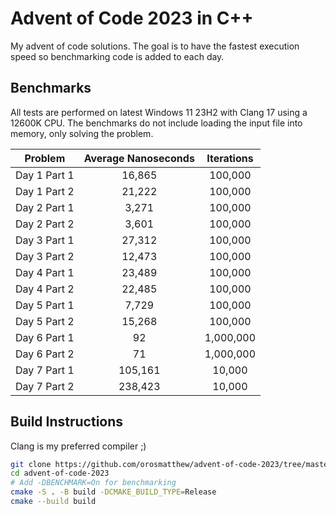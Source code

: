 # Advent of Code 2023 in C++

My advent of code solutions. The goal is to have the fastest execution speed so benchmarking code is added to each day.

## Benchmarks

All tests are performed on latest Windows 11 23H2 with Clang 17 using a 12600K CPU. The benchmarks do not include loading the input file into memory, only solving the problem.

|   Problem    | Average Nanoseconds | Iterations |
| :----------: | :-----------------: | :--------: |
| Day 1 Part 1 |       16,865        |  100,000   |
| Day 1 Part 2 |       21,222        |  100,000   |
| Day 2 Part 1 |        3,271        |  100,000   |
| Day 2 Part 2 |        3,601        |  100,000   |
| Day 3 Part 1 |       27,312        |  100,000   |
| Day 3 Part 2 |       12,473        |  100,000   |
| Day 4 Part 1 |       23,489        |  100,000   |
| Day 4 Part 2 |       22,485        |  100,000   |
| Day 5 Part 1 |        7,729        |  100,000   |
| Day 5 Part 2 |       15,268        |  100,000   |
| Day 6 Part 1 |         92          | 1,000,000  |
| Day 6 Part 2 |         71          | 1,000,000  |
| Day 7 Part 1 |       105,161       |   10,000   |
| Day 7 Part 2 |       238,423       |   10,000   |

## Build Instructions

Clang is my preferred compiler ;)

```bash
git clone https://github.com/orosmatthew/advent-of-code-2023/tree/master
cd advent-of-code-2023
# Add -DBENCHMARK=On for benchmarking
cmake -S . -B build -DCMAKE_BUILD_TYPE=Release 
cmake --build build
```